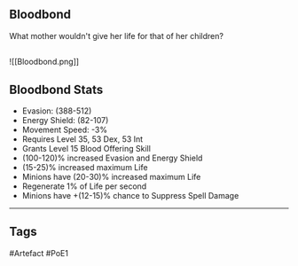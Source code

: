 ## Bloodbond
What mother wouldn't give her life for that of her children?
##
![[Bloodbond.png]]
## Bloodbond Stats
- Evasion: (388-512)
- Energy Shield: (82-107)
- Movement Speed: -3%
- Requires Level 35, 53 Dex, 53 Int
- Grants Level 15 Blood Offering Skill
- (100-120)% increased Evasion and Energy Shield
- (15-25)% increased maximum Life
- Minions have (20-30)% increased maximum Life
- Regenerate 1% of Life per second
- Minions have +(12-15)% chance to Suppress Spell Damage


---
## Tags
#Artefact
#PoE1